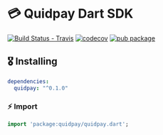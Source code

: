 # 💳 Quidpay Dart SDK

[![Build Status - Travis](https://travis-ci.org/jogboms/quidpay.dart.svg?branch=master)](https://travis-ci.org/jogboms/quidpay.dart) [![codecov](https://codecov.io/gh/jogboms/quidpay.dart/branch/master/graph/badge.svg)](https://codecov.io/gh/jogboms/quidpay.dart) [![pub package](https://img.shields.io/pub/v/quidpay.svg)](https://pub.dartlang.org/packages/quidpay)

## 🎖 Installing

```yaml
dependencies:
  quidpay: "^0.1.0"
```

### ⚡️ Import

```dart
import 'package:quidpay/quidpay.dart';
```
